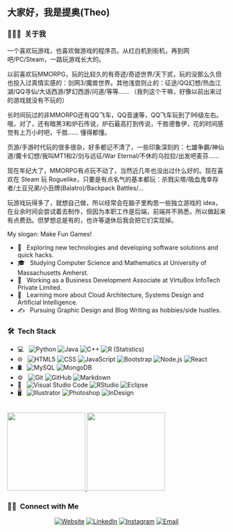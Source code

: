 <h2>大家好，我是提奥(Theo)</h2>

<h3> 👨🏻‍💻 &nbsp;关于我 </h3>
一个喜欢玩游戏，也喜欢做游戏的程序员。从红白机到街机，再到网吧/PC/Steam，一路玩游戏长大的。

以前喜欢玩MMORPG，玩的比较久的有奇迹/奇迹世界/天下贰，玩的没那么久但也投入过真情实感的：剑网3/魔兽世界。其他浅尝则止的：征途/QQ幻想/热血江湖/QQ寻仙/大话西游/梦幻西游/问道/等等…… （我列这个干嘛，好像以前出来过的游戏就没有不玩的）

长时间玩过的非MMORPG还有QQ飞车，QQ音速等，QQ飞车玩到了96级左右。哦，对了，还有暗黑3和炉石传说，炉石最高打到传说，千胜德鲁伊，花的时间感觉有上万小时吧，千胜…… 懂得都懂。

页游/手游时代玩的很多很杂，好多都记不清了，一些印象深刻的：七雄争霸/神仙道/魔卡幻想/我叫MT1和2/剑与远征/War Eternal/不休的乌拉拉/出发吧麦芬……

现在年纪大了，MMORPG有点玩不动了，当然近几年也没出过什么好的。现在喜欢在 Steam 玩 Roguelike，只要是有点名气的基本都玩：杀戮尖塔/吸血鬼幸存者/土豆兄弟/小丑牌(Balatro)/Backpack Battles/...

玩游戏玩得多了，就想自己做，所以经常会在脑子里构思一些独立游戏的 idea，在业余时间会尝试着去制作，但因为本职工作是后端，前端并不熟悉，所以做起来有点费劲。但梦想总是有的，也许等退休后我会把它们实现掉。

My slogan: Make Fun Games!

- 🤔 &nbsp; Exploring new technologies and developing software solutions and quick hacks.
- 🎓 &nbsp; Studying Computer Science and Mathematics at University of Massachusetts Amherst.
- 💼 &nbsp; Working as a Business Development Associate at VirtuBox InfoTech Private Limited.
- 🌱 &nbsp; Learning more about Cloud Architecture, Systems Design and Artificial Intelligence.
- ✍️ &nbsp; Pursuing Graphic Design and Blog Writing as hobbies/side hustles.

<h3> 🛠 &nbsp;Tech Stack</h3>

- 💻 &nbsp;
  ![Python](https://img.shields.io/badge/-Python-333333?style=flat&logo=python)
  ![Java](https://img.shields.io/badge/-Java-333333?style=flat&logo=Java&logoColor=007396)
  ![C++](https://img.shields.io/badge/-C++-333333?style=flat&logo=C%2B%2B&logoColor=00599C)
  ![R (Statistics)](https://img.shields.io/badge/-R-333333?style=flat&logo=R&logoColor=276DC3)
- 🌐 &nbsp;
  ![HTML5](https://img.shields.io/badge/-HTML5-333333?style=flat&logo=HTML5)
  ![CSS](https://img.shields.io/badge/-CSS-333333?style=flat&logo=CSS3&logoColor=1572B6)
  ![JavaScript](https://img.shields.io/badge/-JavaScript-333333?style=flat&logo=javascript)
  ![Bootstrap](https://img.shields.io/badge/-Bootstrap-333333?style=flat&logo=bootstrap&logoColor=563D7C)
  ![Node.js](https://img.shields.io/badge/-Node.js-333333?style=flat&logo=node.js)
  ![React](https://img.shields.io/badge/-React-333333?style=flat&logo=react)
- 🛢 &nbsp;
  ![MySQL](https://img.shields.io/badge/-MySQL-333333?style=flat&logo=mysql)
  ![MongoDB](https://img.shields.io/badge/-MongoDB-333333?style=flat&logo=mongodb)
- ⚙️ &nbsp;
  ![Git](https://img.shields.io/badge/-Git-333333?style=flat&logo=git)
  ![GitHub](https://img.shields.io/badge/-GitHub-333333?style=flat&logo=github)
  ![Markdown](https://img.shields.io/badge/-Markdown-333333?style=flat&logo=markdown)
- 🔧 &nbsp;
  ![Visual Studio Code](https://img.shields.io/badge/-Visual%20Studio%20Code-333333?style=flat&logo=visual-studio-code&logoColor=007ACC)
  ![RStudio](https://img.shields.io/badge/-RStudio-333333?style=flat&logo=rstudio)
  ![Eclipse](https://img.shields.io/badge/-Eclipse-333333?style=flat&logo=eclipse-ide&logoColor=2C2255)
- 🖥 &nbsp;
  ![Illustrator](https://img.shields.io/badge/-Illustrator-333333?style=flat&logo=adobe-illustrator)
  ![Photoshop](https://img.shields.io/badge/-Photoshop-333333?style=flat&logo=adobe-photoshop)
  ![InDesign](https://img.shields.io/badge/-InDesign-333333?style=flat&logo=adobe-indesign)

<br/>

<a href="https://github.com/AVS1508">
  <img height="180em" src="https://github-readme-stats.vercel.app/api?username=AVS1508&theme=buefy&show_icons=true" />
  <img height="180em" src="https://github-readme-stats.vercel.app/api/top-langs/?username=AVS1508&theme=buefy&layout=compact" />
</a>

<br/>

<h3> 🤝🏻 &nbsp;Connect with Me </h3>

<p align="center">
<a href="https://www.adityavsingh.com/"><img alt="Website" src="https://img.shields.io/badge/Website-www.adityavsingh.com-blue?style=flat-square&logo=google-chrome"></a>
<a href="https://www.linkedin.com/in/AVS1508/"><img alt="LinkedIn" src="https://img.shields.io/badge/LinkedIn-Aditya%20Vikram%20Singh-blue?style=flat-square&logo=linkedin"></a>
<a href="https://www.instagram.com/adityavs_/"><img alt="Instagram" src="https://img.shields.io/badge/Instagram-adityavs__-blue?style=flat-square&logo=instagram"></a>
<a href="mailto:avsingh@umass.edu"><img alt="Email" src="https://img.shields.io/badge/Email-avsingh@umass.edu-blue?style=flat-square&logo=gmail"></a>
</p>

